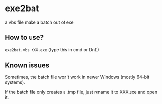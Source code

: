 # exe2bat
a vbs file make a batch out of exe

## How to use?

`exe2bat.vbs XXX.exe` (type this in cmd or DnD)

## Known issues
Sometimes, the batch file won't work in newer Windows (mostly 64-bit systems).

If the batch file only creates a .tmp file, just rename it to XXX.exe and open it.
